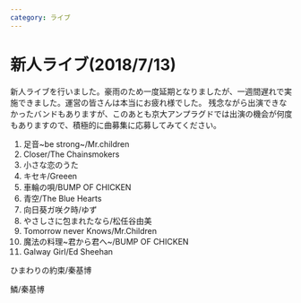 ```yaml
---
category: ライブ
---
```

# 新人ライブ(2018/7/13)

新人ライブを行いました。豪雨のため一度延期となりましたが、一週間遅れで実施できました。運営の皆さんは本当にお疲れ様でした。
残念ながら出演できなかったバンドもありますが、このあとも京大アンプラグドでは出演の機会が何度もありますので、積極的に曲募集に応募してみてください。

1. 足音~be strong~/Mr.children
2. Closer/The Chainsmokers
3. 小さな恋のうた
4. キセキ/Greeen
5. 車輪の唄/BUMP OF CHICKEN
6. 青空/The Blue Hearts
7. 向日葵ガ咲ク時/ゆず
8. やさしさに包まれたなら/松任谷由美
9. Tomorrow never Knows/Mr.Children
10. 魔法の料理~君から君へ~/BUMP OF CHICKEN
11. Galway Girl/Ed Sheehan

ひまわりの約束/秦基博

鱗/秦基博
